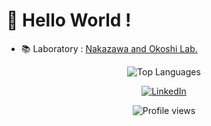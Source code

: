 # 👋 Hello World !

- 📚 Laboratory : [Nakazawa and Okoshi Lab.](https://www.jn.sfc.keio.ac.jp/)

<div align="center">

![Top Languages](https://github-readme-stats.vercel.app/api/top-langs/?username=hamachu216&layout=compact&theme=tokyonight&hide_border=true)

</div>

<div align="center">
  <a href="https://www.linkedin.com/in/satoki-hamanaka-748909211/">
    <img src="https://img.shields.io/badge/LinkedIn-0A66C2?style=for-the-badge&logo=linkedin&logoColor=white" alt="LinkedIn" />
  </a>
</div>

<div align="center">

![Profile views](https://komarev.com/ghpvc/?username=hamachu216&color=blue&style=for-the-badge)

</div>

